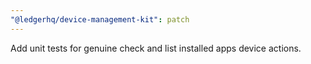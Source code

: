 ```yaml
---
"@ledgerhq/device-management-kit": patch
---
```


Add unit tests for genuine check and list installed apps device actions.
